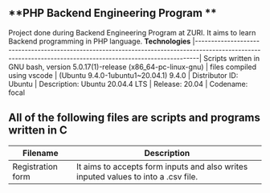 **PHP Backend Engineering Program ** 
-------------------------------------------------------------------------------------------------------------------------------------------------------------- 
Project done during Backend Engineering Program at ZURI. It aims to learn Backend programming in PHP language.
__Technologies__
|-------------------------------------------------------------------------------------------------------------------------------------------------------------|
 Scripts written in GNU bash, version 5.0.17(1)-release (x86_64-pc-linux-gnu) 
| files compiled using vscode | (Ubuntu 9.4.0-1ubuntu1~20.04.1) 9.4.0 
| Distributor ID:  Ubuntu
| Description:     Ubuntu 20.04.4 LTS
| Release:         20.04
| Codename:        focal
                                                                                                                       
                                                                                                                                      
 All of the following files are scripts and programs written in C 
---------------------------------------------------------------------------------------------------------------------------------------------------------------
|__Filename__	          |    __Description__ |
|---------------------- | --------------------------------------------------------------------------------------------------------------------------------------
|Registration form	    |   It aims to accepts form inputs and also writes inputed values to into a .csv file.

